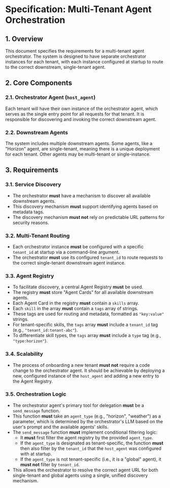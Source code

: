 # Specification: Multi-Tenant Agent Orchestration

## 1. Overview

This document specifies the requirements for a multi-tenant agent orchestrator. The system is designed to have separate orchestrator instances for each tenant, with each instance configured at startup to route to the correct downstream, single-tenant agent.

## 2. Core Components

### 2.1. Orchestrator Agent (`host_agent`)

Each tenant will have their own instance of the orchestrator agent, which serves as the single entry point for all requests for that tenant. It is responsible for discovering and invoking the correct downstream agent.

### 2.2. Downstream Agents

The system includes multiple downstream agents. Some agents, like a "Horizon" agent, are single-tenant, meaning there is a unique deployment for each tenant. Other agents may be multi-tenant or single-instance.

## 3. Requirements

### 3.1. Service Discovery

- The orchestrator **must** have a mechanism to discover all available downstream agents.
- This discovery mechanism **must** support identifying agents based on metadata tags.
- The discovery mechanism **must not** rely on predictable URL patterns for security reasons.

### 3.2. Multi-Tenant Routing

- Each orchestrator instance **must** be configured with a specific `tenant_id` at startup via a command-line argument.
- The orchestrator **must** use its configured `tenant_id` to route requests to the correct single-tenant downstream agent instance.

### 3.3. Agent Registry

- To facilitate discovery, a central Agent Registry **must** be used.
- The registry **must** store "Agent Cards" for all available downstream agents.
- Each Agent Card in the registry **must** contain a `skills` array.
- Each `skill` in the array **must** contain a `tags` array of strings.
- These tags are used for routing and metadata, formatted as `"key:value"` strings.
- For tenant-specific skills, the `tags` array **must** include a `tenant_id` tag (e.g., `"tenant_id:tenant-abc"`).
- To differentiate skill types, the `tags` array **must** include a `type` tag (e.g., `"type:horizon"`).

### 3.4. Scalability

- The process of onboarding a new tenant **must not** require a code change to the orchestrator agent. It should be achievable by deploying a new, configured instance of the `host_agent` and adding a new entry to the Agent Registry.

### 3.5. Orchestration Logic

- The orchestrator agent's primary tool for delegation **must** be a `send_message` function.
- This function **must** take an `agent_type` (e.g., "horizon", "weather") as a parameter, which is determined by the orchestrator's LLM based on the user's prompt and the available agents' skills.
- The `send_message` function **must** implement conditional filtering logic:
    - It **must** first filter the agent registry by the provided `agent_type`.
    - If the `agent_type` is designated as tenant-specific, the function **must** then also filter by the `tenant_id` that the `host_agent` was configured with at startup.
    - If the `agent_type` is not tenant-specific (i.e., it is a "global" agent), it **must not** filter by `tenant_id`.
- This allows the orchestrator to resolve the correct agent URL for both single-tenant and global agents using a single, unified discovery mechanism.